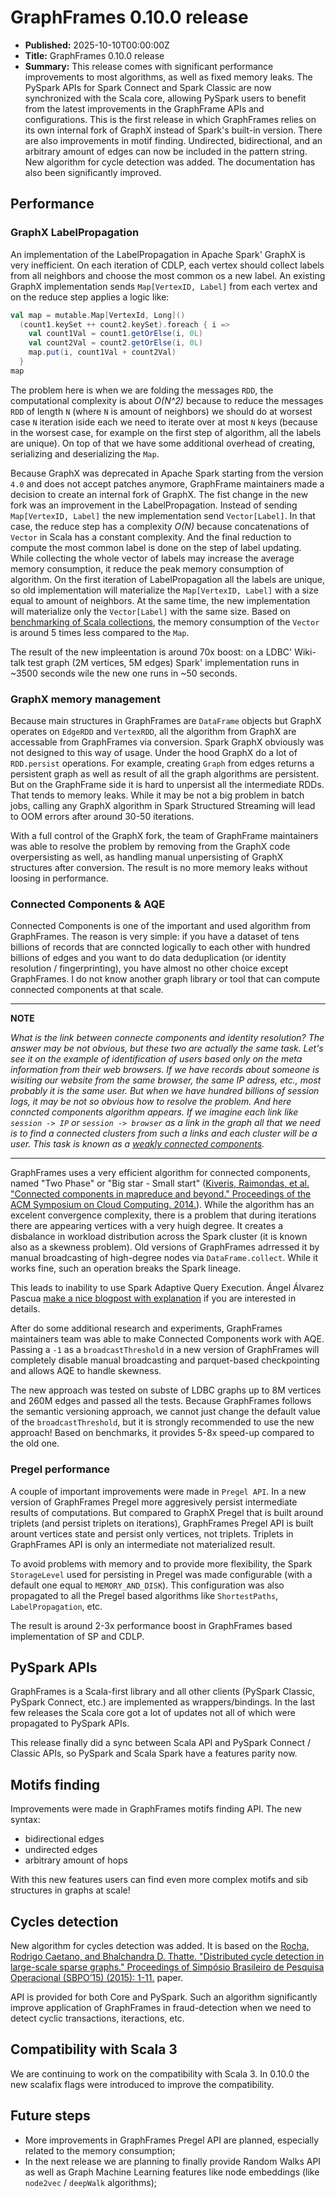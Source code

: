 # GraphFrames 0.10.0 release

- **Published:** 2025-10-10T00:00:00Z
- **Title:** GraphFrames 0.10.0 release
- **Summary:** This release comes with significant performance improvements to most algorithms, as well as fixed memory leaks. The PySpark APIs for Spark Connect and Spark Classic are now synchronized with the Scala core, allowing PySpark users to benefit from the latest improvements in the GraphFrame APIs and configurations. This is the first release in which GraphFrames relies on its own internal fork of GraphX instead of Spark's built-in version. There are also improvements in motif finding. Undirected, bidirectional, and an arbitrary amount of edges can now be included in the pattern string. New algorithm for cycle detection was added. The documentation has also been significantly improved.

## Performance

### GraphX LabelPropagation

An implementation of the LabelPropagation in Apache Spark' GraphX is very inefficient. On each iteration of CDLP, each vertex should collect labels from all neighbors and choose the most common os a new label. An existing GraphX implementation sends `Map[VertexID, Label]` from each vertex and on the reduce step applies a logic like:

```scala
val map = mutable.Map[VertexId, Long]()
  (count1.keySet ++ count2.keySet).foreach { i =>
    val count1Val = count1.getOrElse(i, 0L)
    val count2Val = count2.getOrElse(i, 0L)
    map.put(i, count1Val + count2Val)
  }
map
```

The problem here is when we are folding the messages `RDD`, the computational complexity is about *O(N^2)* because to reduce the messages `RDD` of length `N` (where `N` is amount of neighbors) we should do at worsest case `N` iteration iside each we need to iterate over at most `N` keys (because in the worsest case, for example on the first step of algorithm, all the labels are unique). On top of that we have some additional overhead of creating, serializing and deserializing the `Map`.


Because GraphX was deprecated in Apache Spark starting from the version `4.0` and does not accept patches anymore, GraphFrame maintainers made a decision to create an internal fork of GraphX. The fist change in the new fork was an improvement in the LabelPropagation. Instead of sending `Map[VertexID, Label]` the new implementation send `Vector[Label]`. In that case, the reduce step has a complexity *O(N)* because concatenations of `Vector` in Scala has a constant complexity. And the final reduction to compute the most common label is done on the step of label updating. While collecting the whole vector of labels may increase the average memory consumption, it reduce the peak memory consumption of algorithm. On the first iteration of LabelPropagation all the labels are unique, so old implementation will materialize the `Map[VertexID, Label]` with a size equal to amount of neighbors. At the same time, the new implementation will materialize only the `Vector[Label]` with the same size. Based on [benchmarking of Scala collections](https://www.lihaoyi.com/post/BenchmarkingScalaCollections.html#memory-use-of-immutable-collections), the memory consumption of the `Vector` is around 5 times less compared to the `Map`.

The result of the new impleentation is around 70x boost: on a LDBC' Wiki-talk test graph (2M vertices, 5M edges) Spark' implementation runs in ~3500 seconds wile the new one runs in ~50 seconds.

### GraphX memory management

Because main structures in GraphFrames are `DataFrame` objects but GraphX operates on `EdgeRDD` and `VertexRDD`, all the algorithm from GraphX are accessable from GraphFrames via conversion. Spark GraphX obviously was not designed to this way of usage. Under the hood GraphX do a lot of `RDD.persist` operations. For example, creating `Graph` from edges returns a persistent graph as well as result of all the graph algorithms are persistent. But on the GraphFrame side it is hard to unpersist all the intermediate RDDs. That tends to memory leaks. While it may be not a big problem in batch jobs, calling any GraphX algorithm in Spark Structured Streaming will lead to OOM errors after around 30-50 iterations.

With a full control of the GraphX fork, the team of GraphFrame maintainers was able to resolve the problem by removing from the GraphX code overpersisting as well, as handling manual unpersisting of GraphX structures after conversion. The result is no more memory leaks without loosing in performance.

### Connected Components & AQE

Connected Components is one of the important and used algorithm from GraphFrames. The reason is very simple: if you have a dataset of tens billions of records that are conncted logically to each other with hundred billions of edges and you want to do data deduplication (or identity resolution / fingerprinting), you have almost no other choice except GraphFrames. I do not know another graph library or tool that can compute connected components at that scale.

---

**NOTE**

*What is the link between connecte components and identity resolution? The answer may be not obvious, but these two are actually the same task. Let's see it on the example of identification of users based only on the meta information from their web browsers. If we have records about someone is wisiting our website from the same browser, the same IP adress, etc., most probably it is the same user. But when we have hundred billions of session logs, it may be not so obvious how to resolve the problem. And here conncted components algorithm appears. If we imagine each link like `session -> IP` or `session -> browser` as a link in the graph all that we need is to find a connected clusters from such a links and each cluster will be a user. This task is known as a [weakly connected components](https://en.wikipedia.org/wiki/Weak_component).*

---

GraphFrames uses a very efficient algorithm for connected components, named "Two Phase" or "Big star - Small start" ([Kiveris, Raimondas, et al. "Connected components in mapreduce and beyond." Proceedings of the ACM Symposium on Cloud Computing. 2014.](https://dl.acm.org/doi/abs/10.1145/2670979.2670997)). While the algorithm has an excelent convergence complexity, there is a problem that during iterations there are appearing vertices with a very huigh degree. It creates a disbalance in workload distribution across the Spark cluster (it is known also as a skewness problem). Old versions of GraphFrames adrressed it by manual broadcasting of high-degree nodes via `DataFrame.collect`. While it works fine, such an operation breaks the Spark lineage.

This leads to inability to use Spark Adaptive Query Execution. Ángel Álvarez Pascua [make a nice blogpost with explanation](https://medium.com/towards-data-engineering/apache-spark-wtf-i-like-it-when-a-plan-comes-together-part-ii-dc59def302b3) if you are interested in details.

After do some additional research and experiments, GraphFrames maintainers team was able to make Connected Components work with AQE. Passing a `-1` as a `broadcastThreshold` in a new version of GraphFrames will completely disable manual broadcasting and parquet-based checkpointing and allows AQE to handle skewness.

The new approach was tested on subste of LDBC graphs up to 8M vertices and 260M edges and passed all the tests. Because GraphFrames follows the semantic versioning approach, we cannot just change the default value of the `broadcastThreshold`, but it is strongly recommended to use the new approach! Based on benchmarks, it provides 5-8x speed-up compared to the old one.

### Pregel performance

A couple of important improvements were made in `Pregel API`. In a new version of GraphFrames Pregel more aggresively persist intermediate results of computations. But compared to GraphX Pregel that is built around triplets (and persist triplets on iterations), GraphFrames Pregel API is built arount vertices state and persist only vertices, not triplets. Triplets in GraphFrames API is only an intermediate not materialized result.

To avoid problems with memory and to provide more flexibility, the Spark `StorageLevel` used for persisting in Pregel was made configurable (with a default one equal to `MEMORY_AND_DISK`). This configuration was also propagated to all the Pregel based algorithms like `ShortestPaths`, `LabelPropagation`, etc.

The result is around 2-3x performance boost in GraphFrames based implementation of SP and CDLP.

## PySpark APIs

GraphFrames is a Scala-first library and all other clients (PySpark Classic, PySpark Connect, etc.) are implemented as wrappers/bindings. In the last few releases the Scala core got a lot of updates not all of which were propagated to PySpark APIs.

This release finally did a sync between Scala API and PySpark Connect / Classic APIs, so PySpark and Scala Spark have a features parity now.

## Motifs finding

Improvements were made in GraphFrames motifs finding API. The new syntax:

- bidirectional edges
- undirected edges
- arbitrary amount of hops

With this new features users can find even more complex motifs and sib structures in graphs at scale!

## Cycles detection

New algorithm for cycles detection was added. It is based on the [Rocha, Rodrigo Caetano, and Bhalchandra D. Thatte. "Distributed cycle detection in large-scale sparse graphs." Proceedings of Simpósio Brasileiro de Pesquisa Operacional (SBPO’15) (2015): 1-11.](https://assets-eu.researchsquare.com/files/rs-4619085/v1_covered_22e633ca-157a-4302-adef-eb249909efc3.pdf) paper.

API is provided for both Core and PySpark. Such an algorithm significantly improve application of GraphFrames in fraud-detection when we need to detect cyclic transactions, iteractions, etc.

## Compatibility with Scala 3

We are continuing to work on the compatibility with Scala 3. In 0.10.0 the new scalafix flags were introduced to improve
the compatibility.

## Future steps

- More improvements in GraphFrames Pregel API are planned, especially related to the memory consumption;
- In the next release we are planning to finally provide Random Walks API as well as Graph Machine Learning features like node embeddings (like `node2vec` / `deepWalk` algorithms);
